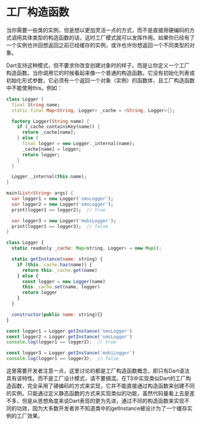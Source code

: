 # 工厂构造函数

当你需要一些类的实例，但是想以更加灵活一点的方式，而不是直接用硬编码的方式调用具体类型的构造函数的话，这时工厂模式就可以发挥作用。如果你已经有了一个实例也许回想返回之前已经缓存的实例，或许也许你想返回一个不同类型的对象。     

Dart支持这种模式，但不要求你改变创建对象时的样子。而是让你定义一个工厂构造函数。当你调用它的时候看起来像一个普通的构造函数。它没有初始化列表或初始化形式参数，它必须有一个返回一个对象（实例）的函数体，且工厂构造函数中不能使用this。例如：      

<!--sec data-title="Dart" data-id="section1" data-show=true ces-->
```dart
class Logger {
  final String name;
  static final Map<String, Logger> _cache = <String, Logger>{};

  factory Logger(String name) {
    if (_cache.containsKey(name)) {
      return _cache[name];
    } else {
      final logger = new Logger._internal(name);
      _cache[name] = logger;
      return logger;
    }
  }

  Logger._internal(this.name);
}

main(List<String> args) {
  var logger1 = new Logger('smsLogger');
  var logger2 = new Logger('smsLogger');
  print(logger1 == logger2);  // true

  var logger3 = new Logger('mobiLogger');
  print(logger1 == logger3);  // false
}
```
<!--endsec-->

<!--sec data-title="TypeScript" data-id="section2" data-show=true data-collapse=false ces-->
```javascript
class Logger {
  static readonly _cache: Map<string, Logger> = new Map();

  static getInstance(name: string) {
    if (this._cache.has(name)) {
      return this._cache.get(name)
    } else {
      const logger = new Logger(name)
      this._cache.set(name, logger)
      return logger
    }
  }

  constructor(public name: string){}
}

const logger1 = Logger.getInstance('smsLogger')
const logger2 = Logger.getInstance('smsLogger')
console.log(logger1 == logger2);  // true

const logger3 = Logger.getInstance('mobiLogger')
console.log(logger1 == logger3);  // false
```
<!--endsec-->

这里需要开发者注意一点，这里讨论的都是工厂构造函数概念，即只有Dart语法具有该特性。而不是工厂设计模式，请不要搞混。在TS中实现类似Dart的工厂构造函数，完全采用了硬编码的方式来实现，它并不能直接通过构造函数来创建不同的实例，只能通过定义静态函数的方式来实现类似的功能，虽然代码量看上去是差不多，但是从思想角度来说Dart表现的更为先进，通过不同的构造函数来实现不同的功效，因为大多数开发者并不知道类中的getInstance被设计为了一个缓存实例的工厂效果。     

